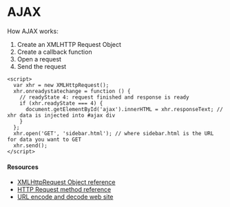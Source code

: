 # AJAX

How AJAX works:
1. Create an XMLHTTP Request Object
2. Create a callback function
3. Open a request
4. Send the request

```
<script>
  var xhr = new XMLHttpRequest();
  xhr.onreadystatechange = function () {
    // readyState 4: request finished and response is ready
    if (xhr.readyState === 4) {  
      document.getElementById('ajax').innerHTML = xhr.responseText; // xhr data is injected into #ajax div
    }
  };
  xhr.open('GET', 'sidebar.html'); // where sidebar.html is the URL for data you want to GET
  xhr.send();
</script>
```

#### Resources
* [XMLHttpRequest Object reference](https://developer.mozilla.org/en-US/docs/Web/API/XMLHttpRequest)
* [HTTP Request method reference](https://developer.mozilla.org/en-US/docs/Web/HTTP#HTTP_request_methods)
* [URL encode and decode web site](http://www.url-encode-decode.com/)
